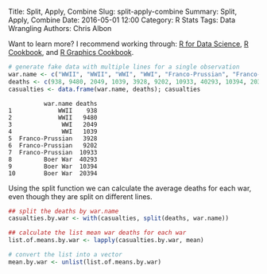Title: Split, Apply, Combine
Slug: split-apply-combine
Summary: Split, Apply, Combine
Date: 2016-05-01 12:00
Category: R Stats
Tags: Data Wrangling
Authors: Chris Albon


Want to learn more? I recommend working through: [R for Data Science](http://amzn.to/2myxnhi), [R Cookbook](http://amzn.to/2lF6hkb), and [R Graphics Cookbook](http://amzn.to/2m0fcPL).


```R
# generate fake data with multiple lines for a single observation
war.name <- c("WWII", "WWII", "WWI", "WWI", "Franco-Prussian", "Franco-Prussian", "Franco-Prussian", "Boer War", "Boer War", "Boer War")
deaths <- c(938, 9480, 2049, 1039, 3928, 9202, 10933, 40293, 10394, 20394)
casualties <- data.frame(war.name, deaths); casualties
```




              war.name deaths
    1             WWII    938
    2             WWII   9480
    3              WWI   2049
    4              WWI   1039
    5  Franco-Prussian   3928
    6  Franco-Prussian   9202
    7  Franco-Prussian  10933
    8         Boer War  40293
    9         Boer War  10394
    10        Boer War  20394



Using the split function we can calculate the average deaths for each war, even though they are split on different lines.


```R
## split the deaths by war.name
casualties.by.war <- with(casualties, split(deaths, war.name))
```


```R
## calculate the list mean war deaths for each war
list.of.means.by.war <- lapply(casualties.by.war, mean)
```


```R
# convert the list into a vector
mean.by.war <- unlist(list.of.means.by.war)
```

